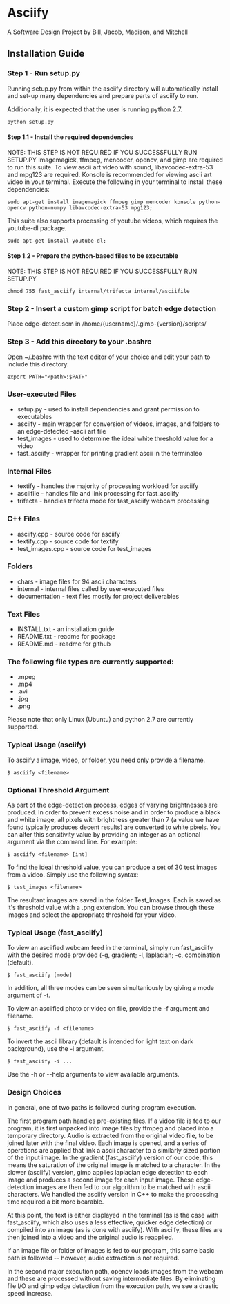 Asciify
=============
A Software Design Project by Bill, Jacob, Madison, and Mitchell

Installation Guide
------------------

### Step 1 - Run setup.py

Running setup.py from within the asciify directory will automatically
install and set-up many dependencies and prepare parts of asciify to run.

Additionally, it is expected that the user is running python 2.7.

```
python setup.py
```

#### Step 1.1 - Install the required dependencies

NOTE: THIS STEP IS NOT REQUIRED IF YOU SUCCESSFULLY RUN SETUP.PY
Imagemagick, ffmpeg, mencoder, opencv, and gimp are required to run this suite.
To view ascii art video with sound, libavcodec-extra-53 and mpg123 are required.
Konsole is recommended for viewing ascii art video in your terminal.
Execute the following in your terminal to install these dependencies:

```
sudo apt-get install imagemagick ffmpeg gimp mencoder konsole python-opencv python-numpy libavcodec-extra-53 mpg123;
```

This suite also supports processing of youtube videos, which requires the youtube-dl 		package.

```
sudo apt-get install youtube-dl;
```

#### Step 1.2 - Prepare the python-based files to be executable

NOTE: THIS STEP IS NOT REQUIRED IF YOU SUCCESSFULLY RUN SETUP.PY

```
chmod 755 fast_asciify internal/trifecta internal/asciifile
```
	
### Step 2 - Insert a custom gimp script for batch edge detection

Place edge-detect.scm in /home/{username}/.gimp-{version}/scripts/


### Step 3 - Add this directory to your .bashrc

Open ~/.bashrc with the text editor of your choice and edit your
path to include this directory.

```
export PATH="<path>:$PATH"
```


### User-executed Files

- setup.py - used to install dependencies and grant permission to executables
- asciify - main wrapper for conversion of videos, images, and folders to an edge-detected -ascii art file
- test_images - used to determine the ideal white threshold value for a video
- fast_asciify - wrapper for printing gradient ascii in the terminaleo

### Internal Files

- textify - handles the majority of processing workload for asciify
- asciifile - handles file and link processing for fast_asciify
- trifecta - handles trifecta mode for fast_asciify webcam processing

### C++ Files

- asciify.cpp - source code for asciify
- textify.cpp - source code for textify
- test_images.cpp - source code for test_images

### Folders

- chars - image files for 94 ascii characters
- internal - internal files called by user-executed files
- documentation - text files mostly for project deliverables

### Text Files

- INSTALL.txt - an installation guide
- README.txt - readme for package
- README.md - readme for github


### The following file types are currently supported:

- .mpeg
- .mp4
- .avi
- .jpg
- .png

Please note that only Linux (Ubuntu) and python 2.7 are currently supported.

### Typical Usage (asciify)

To asciify a image, video, or folder, you need only provide a filename.

```
$ asciify <filename>
```

### Optional Threshold Argument

As part of the edge-detection process, edges of varying brightnesses are produced.
In order to prevent excess noise and in order to produce a black and white image,
all pixels with brightness greater than 7 (a value we have found typically produces
decent results) are converted to white pixels.  You can alter this sensitivity value
by providing an integer as an optional argument via the command line.  For example:

```
$ asciify <filename> [int]
```

To find the ideal threshold value, you can produce a set of 30 test images from a video.
Simply use the following syntax:

```
$ test_images <filename>
```

The resultant images are saved in the folder Test_Images.  Each is saved as it's
threshold value with a .png extension.  You can browse through these images and
select the appropriate threshold for your video.

### Typical Usage (fast_asciify)

To view an asciified webcam feed in the terminal, simply run fast_asciify with 
the desired mode provided (-g, gradient; -l, laplacian; -c, combination (default).

```
$ fast_asciify [mode]
```

In addition, all three modes can be seen simultaniously by giving a mode argument
of -t.

To view an asciified photo or video on file, provide the -f argument and filename.

```
$ fast_asciify -f <filename>
```

To invert the ascii library (default is intended for light text on dark background),
use the -i argument.

```
$ fast_asciify -i ...
```

Use the -h or --help arguments to view available arguments.


### Design Choices

In general, one of two paths is followed during program execution.

The first program path handles pre-existing files. If a video file is fed to our program,
it is first unpacked into image files by ffmpeg and placed into a temporary directory.
Audio is extracted from the original video file, to be joined later with the final video.
Each image is opened, and a series of operations are applied that link a ascii character
to a similarly sized portion of the input image.  In the gradient (fast_asciify) version of
our code, this means the saturation of the original image is matched to a character.
In the slower (asciify) version, gimp applies laplacian edge detection to each image
and produces a second image for each input image.  These edge-detection images are then
fed to our algorithm to be matched with ascii characters.  We handled the asciify version
in C++ to make the processing time required a bit more bearable.

At this point, the text is either displayed in the terminal (as is the case with
fast_asciify, which also uses a less effective, quicker edge detection) or compiled into 
an image (as is done with asciify).  With asciify, these files are then joined into a video 
and the original audio is reapplied.

If an image file or folder of images is fed to our program, this same basic path is
followed -- however, audio extraction is not required.

In the second major execution path, opencv loads images from the webcam and these
are processed without saving intermediate files.  By eliminating file I/O and gimp
edge detection from the execution path, we see a drastic speed increase.



